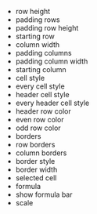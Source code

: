 - row height
- padding rows
- padding row height
- starting row
- column width
- padding columns
- padding column width
- starting column
- cell style
- every cell style
- header cell style
- every header cell style
- header row color
- even row color
- odd row color
- borders
- row borders
- column borders
- border style
- border width
- selected cell
- formula
- show formula bar
- scale